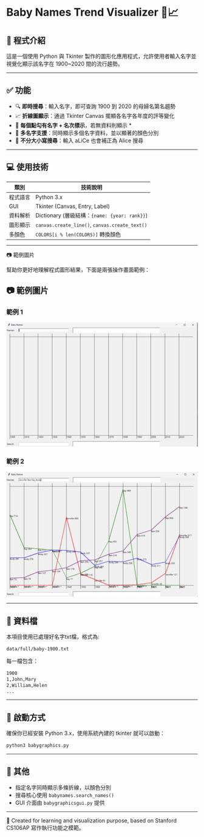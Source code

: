 # Baby Names Trend Visualizer 👶📈

## 📖 程式介紹

這是一個使用 Python 與 Tkinter 製作的圖形化應用程式，允許使用者輸入名字並視覺化顯示該名字在 1900~2020 間的流行趨勢。

---

## ✅ 功能

- 🔍 **即時搜尋**：輸入名字，即可查詢 1900 到 2020 的母婦名第名趨勢
- 📈 **折線圖顯示**：通過 Tkinter Canvas 擺顯各名字各年度的評等變化
- 📌 **每個點勾有名字 + 名次標示**，若無資料則顯示 *
- 🎨 **多名字支援**：同時顯示多個名字資料，並以顯著的顏色分別
- 🧪 **不分大小寫搜尋**：輸入 aLiCe 也會補正為 Alice 搜尋

---

## 💻 使用技術

| 類別 | 技術說明 |
|--------|------------------|
| 程式語言 | Python 3.x |
| GUI | Tkinter (Canvas, Entry, Label) |
| 資料解析 | Dictionary (層級結構：`{name: {year: rank}}`) |
| 圖形顯示 | `canvas.create_line()`, `canvas.create_text()` |
| 多顏色 | `COLORS[i % len(COLORS)]` 轉換顏色 |

---
📷 範例圖片

幫助你更好地理解程式圖形結果，下面是兩張操作畫面範例：

## 📷 範例圖片

### 範例 1
![Example 1](data/Pic1.png)

### 範例 2
![Example 2](data/Pic2.png)

---
## 📁 資料檔

本項目使用已處理好名字txt檔，格式為:

```
data/full/baby-1900.txt
```
每一檔包含：
```
1900
1,John,Mary
2,William,Helen
...
```

---

## 🚀 啟動方式

確保你已經安裝 Python 3.x，使用系統內建的 tkinter 就可以啟動：

```bash
python3 babygraphics.py
```

---

## 🌟 其他

- 指定名字同時顯示多條折線，以顏色分別
- 搜尋核心使用 `babynames.search_names()`
- GUI 介面由 `babygraphicsgui.py` 提供

---

📙 Created for learning and visualization purpose, based on Stanford CS106AP 寫作執行功能之模範。
